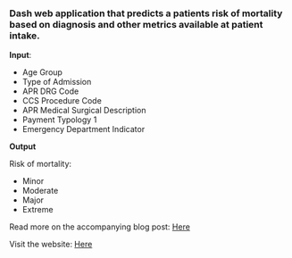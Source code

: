 ### Dash web application that predicts a patients risk of mortality based on diagnosis and other metrics available at patient intake.


**Input**:
- Age Group
- Type of Admission
- APR DRG Code
- CCS Procedure Code
- APR Medical Surgical Description
- Payment Typology 1
- Emergency Department Indicator

**Output**

Risk of mortality:
- Minor
- Moderate
- Major
- Extreme


Read more on the accompanying blog post: [Here](http://steventchase.com/2020-05-01-risk-of-mortality/)

Visit the website: [Here](https://risk-of-mortality.herokuapp.com/)
